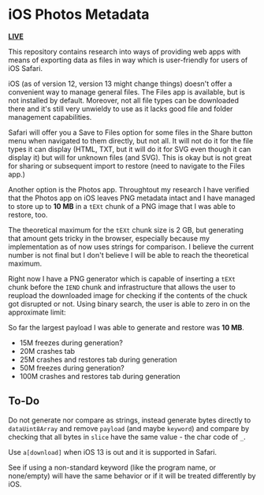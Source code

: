 # iOS Photos Metadata

[**LIVE**](https://tomashubelbauer.github.io/ios-photos-metadata)

This repository contains research into ways of providing web apps with means of
exporting data as files in way which is user-friendly for users of iOS Safari.

iOS (as of version 12, version 13 might change things) doesn't offer a convenient
way to manage general files. The Files app is available, but is not installed by
default. Moreover, not all file types can be downloaded there and it's still very
unwieldy to use as it lacks good file and folder management capabilities.

Safari will offer you a Save to Files option for some files in the Share button
menu when navigated to them directly, but not all. It will not do it for the file
types it can display (HTML, TXT, but it will do it for SVG even though it can
display it) but will for unknown files (and SVG). This is okay but is not great
for sharing or subsequent import to restore (need to navigate to the Files app.)

Another option is the Photos app. Throughtout my research I have verified that
the Photos app on iOS leaves PNG metadata intact and I have managed to store up
to **10 MB** in a `tEXt` chunk of a PNG image that I was able to restore, too.

The theoretical maximum for the `tEXt` chunk size is 2 GB, but generating that
amount gets tricky in the browser, especially because my implementation as of now
uses strings for comparison. I believe the current number is not final but I don't
believe I will be able to reach the theoretical maximum.

Right now I have a PNG generator which is capable of inserting a `tEXt` chunk
before the `IEND` chunk and infrastructure that allows the user to reupload
the downloaded image for checking if the contents of the chuck got disrupted or
not. Using binary search, the user is able to zero in on the approximate limit:

So far the largest payload I was able to generate and restore was **10 MB**.

- 15M freezes during generation?
- 20M crashes tab
- 25M crashes and restores tab during generation
- 50M freezes during generation?
- 100M crashes and restores tab during generation

## To-Do

Do not generate nor compare as strings, instead generate bytes directly to
`dataUint8Array` and remove `payload` (and maybe `keyword`) and compare by
checking that all bytes in `slice` have the same value - the char code of `_`.

Use `a[download]` when iOS 13 is out and it is supported in Safari.

See if using a non-standard keyword (like the program name, or none/empty) will
have the same behavior or if it will be treated differently by iOS.
